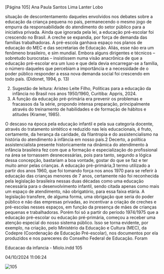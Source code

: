 [Página 105]
Ana Paula Santos Lima Lanter Lobo

situação de descontentamento daqueles envolvidos nos debates sobre
a educação da criança pequena no país, permanecendo o mesmo jogo
de empurra da responsabilidade do atendimento do setor público para
a iniciativa privada.
Ainda que ignorada pela lei, a educação pré-escolar foi
crescendo no Brasil. A creche se expandia, por força de
demanda das famílias trabalhadoras. A pré-escola ganhava
espaço nos planos de educação do MEC e das secretarias
de Educação. Aliás, esse não era um fenômeno brasileiro,
e sim mundial. Embora alguns dirigentes e técnicos –
sobretudo burocratas – insistissem numa visão anacrônica
de que a educação pré-escolar era um luxo e que dela devia
encarregar-se a família, o número daqueles que percebiam
a importância e a necessidade de o poder público responder
a essa nova demanda social foi crescendo em todo país.
(Didonet, 1994, p. 13)

2. Sugestão de leitura: Aristeo Leite
Filho, Políticas para a educação da
infância no Brasil nos anos 1950/1960,
Curitiba: Appris, 2024.
3. A função da educação pré-primária
era prevenir os problemas e fracassos
da 1a série, propondo intensa
preparação, principalmente através
do treinamento de habilidades e
de formação de hábitos e atitudes
(Kramer, 1985).

O descaso na época pela educação infantil e pela sua categoria
docente, através do tratamento sintético e reduzido nas leis educacionais, é fruto, certamente, da herança da caridade, da filantropia
e do assistencialismo na história do atendimento à infância em nosso
país.2 Decerto, a política assistencialista presente historicamente na
dinâmica do atendimento à infância brasileira fez com que a formação
e especialização do profissional na área se tornassem desnecessárias,
pois para tanto, segundo a lógica dessa concepção, bastariam a boa
vontade, gostar do que se faz e ter muito amor pelas crianças.
A educação pré-primária,3 termo utilizado a partir dos anos 1960,
que foi tomando força nos anos 1970 para se referir à educação das
crianças menores de 7 anos, certamente não foi reconhecida pela legislação brasileira nessas duas décadas como uma educação necessária
para o desenvolvimento infantil, sendo citada apenas como mais um
espaço de atendimento, não obrigatório, para essa faixa etária. A legislação transfere, de alguma forma, uma obrigação que seria do poder
público e não das empresas privadas, ao incentivar a criação de creches e pré-escolas nesses espaços, em função da presença de mães de
crianças pequenas e trabalhadoras.
Porém foi só a partir do período 1974/1975 que a educação pré-escolar ou educação pré-primária, começou a receber uma atenção especial do nosso sistema público. Isso se torna evidente, por exemplo,
na criação, pelo Ministério da Educação e Cultura (MEC), da Codepre
(Coordenação de Educação Pré-escolar), nos documentos por ela
produzidos e nos pareceres do Conselho Federal de Educação. Foram


Educacao da infancia - Miolo.indd 105

04/10/2024 11:06:24

![105](./img/page_105-01.jpg)

